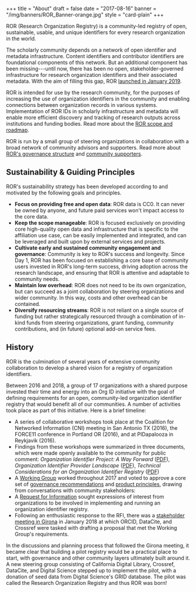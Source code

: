 +++
title = "About"
draft = false
date = "2017-08-16"
banner = "/img/banners/ROR_Banner-orange.jpg"
style = "card-plain"
+++

ROR (Research Organization Registry) is a community-led registry of open, sustainable, usable, and unique identifiers for every research organization in the world.

The scholarly community depends on a network of open identifier and metadata infrastructure. Content identifiers and contributor identifiers are foundational components of this network. But an additional component has been missing---until now, there has been no open, stakeholder-governed infrastructure for research organization identifiers and their associated metadata. With the aim of filling this gap, ROR [launched in January 2019](/2019-02-10-announcing-first-ror-prototype).

ROR is intended for use by the research community, for the purposes of increasing the use of organization identifiers in the community and enabling connections between organization records in various systems. Implementation of ROR IDs in scholarly infrastructure and metadata will enable more efficient discovery and tracking of research outputs across institutions and funding bodies. Read more about the [ROR scope and roadmap](/scope).

ROR is run by a small group of steering organizations in collaboration with a broad network of community advisors and supporters. Read more about [ROR's governance structure](/governance) and [community supporters](/supporters).

## Sustainability & Guiding Principles

ROR's sustainability strategy has been developed according to and motivated by the following goals and principles.

-  **Focus on providing free and open data**: ROR data is CC0. It can never be owned by anyone, and future paid services won't impact access to the core data.
-  **Keep the scope manageable**: ROR is focused exclusively on providing core high-quality open data and infrastructure that is specific to the affiliation use case, can be easily implemented and integrated, and can be leveraged and built upon by external services and projects.
-  **Cultivate early and sustained community engagement and governance**: Community is key to ROR's success and longevity. Since Day 1, ROR has been focused on establishing a core base of community users invested in ROR's long-term success, driving adoption across the research landscape, and ensuring that ROR is attentive and adaptable to community needs.
-  **Maintain low overhead**: ROR does not need to be its own organization, but can succeed as a joint collaboration by steering organizations and wider community. In this way, costs and other overhead can be contained. 
-  **Diversify resourcing streams**: ROR is not reliant on a single source of funding but rather strategically resourced through a combination of in-kind funds from steering organizations, grant funding, community contributions, and (in future) optional add-on service fees.

## History
ROR is the culmination of several years of extensive community collaboration to develop a shared vision for a registry of organization identifiers.

Between 2016 and 2018, a group of 17 organizations with a shared purpose invested their time and energy into an Org ID initiative with the goal of defining requirements for an open, community-led organization identifier registry that would benefit all of our communities. A number of activities took place as part of this initiative. Here is a brief timeline:

-   A series of collaborative workshops took place at the Coalition for Networked Information (CNI) meeting in San Antonio TX (2016), the FORCE11 conference in Portland OR (2016), and at PIDapalooza in Reykjavik (2016).
-   Findings from these workshops were summarized in three documents, which were made openly available to the community for public comment: *Organization Identifier Project: A Way Forward* ([PDF](https://doi.org/10.5438/2906)), *Organization Identifier Provider Landscape* ([PDF](https://doi.org/10.5438/4716)), *Technical Considerations for an Organization Identifier Registry* ([PDF](https://doi.org/10.5438/7885))
-   A [Working Group](https://orcid.org/content/organization-identifier-working-group) worked throughout 2017 and voted to approve a core set of [governance recommendations](https://figshare.com/articles/ORG_ID_WG_Governance_Principles_and_Recommendations/5402002/1) and [product principles](https://figshare.com/articles/ORG_ID_WG_Product_Principles_and_Recommendations/5402047/1), drawing from conversations with community stakeholders:
-   A [Request for Information](https://doi.org/10.23640/07243.5458162.v1) sought expressions of interest from organizations to be involved in implementing and running an organization identifier registry.
-   Following an enthusiastic response to the RFI, there was a [stakeholder meeting in Girona](https://web.archive.org/web/20190507124925/https://orcid.org/content/2018-org-id-meeting) in January 2018 at which ORCID, DataCite, and Crossref were tasked with drafting a proposal that met the Working Group's requirements.

In the discussions and planning process that followed the Girona meeting, it became clear that building a pilot registry would be a practical place to start, with governance and other community layers ultimately built around it. A new steering group consisting of California Digital Library, Crossref, DataCite, and Digital Science stepped up to implement the pilot, with a donation of seed data from Digital Science's GRID database. The pilot was called the Research Organization Registry and thus ROR was born!
